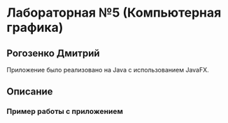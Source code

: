 # Лабораторная №5 (Компьютерная графика)

## Рогозенко Дмитрий

Приложение было реализовано на Java с использованием JavaFX.

## Описание

### Пример работы с приложением


